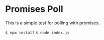 Promises Poll
=================

This is a simple test for polling with promises.

`$ npm install`
`$ node index.js`
